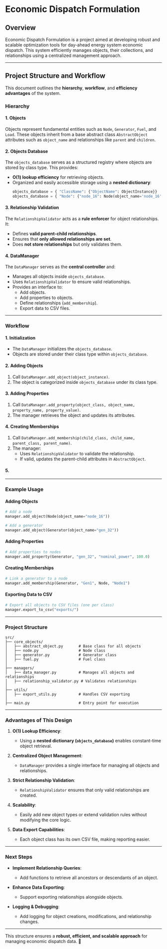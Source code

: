 # Economic Dispatch Formulation

## Overview

Economic Dispatch Formulation is a project aimed at developing robust and scalable optimization tools for day-ahead 
energy system economic dispatch. This system efficiently manages objects, their collections, and relationships 
using a centralized management approach.

---

## **Project Structure and Workflow**

This document outlines the **hierarchy**, **workflow**, and **efficiency advantages** of the system.

### **Hierarchy**
 
#### **1. Objects**
Objects represent fundamental entities such as `Node`, `Generator`, `Fuel`, and `Load`. These objects inherit 
from a base abstract class `AbstractObject` attributes such as `object_name` and relationships like `parent` 
and `children`.

#### **2. Objects Database**
The `objects_database` serves as a structured registry where objects are stored by class type. This provides:
- **O(1) lookup efficiency** for retrieving objects.
- Organized and easily accessible storage using a **nested dictionary**:
  ```python
  objects_database = { "ClassName": {"ObjectName": ObjectInstance}}
  objects_database = { "Node": {"node_16": Node(object_name='node_16')}}
  ```

#### **3. Relationship Validation**
The `RelationshipValidator` acts as a **rule enforcer** for object relationships. It:
- Defines **valid parent-child relationships**.
- Ensures that **only allowed relationships are set**.
- Does **not store relationships** but only validates them.

#### **4. DataManager**
The `DataManager` serves as the **central controller** and:
- Manages all objects inside `objects_database`.
- Uses `RelationshipValidator` to ensure valid relationships.
- Provides an interface to:
  - Add objects.
  - Add properties to objects.
  - Define relationships (`add_membership`).
  - Export data to CSV files.

---

### **Workflow**

#### **1. Initialization**
- The `DataManager` initializes the `objects_database`.
- Objects are stored under their class type within `objects_database`.

#### **2. Adding Objects**
1. Call `DataManager.add_object(object_instance)`.
2. The object is categorized inside `objects_database` under its class type.

#### **3. Adding Properties**
1. Call `DataManager.add_property(object_class, object_name, property_name, property_value)`.
2. The manager retrieves the object and updates its attributes.

#### **4. Creating Memberships**
1. Call `DataManager.add_membership(child_class, child_name, parent_class, parent_name)`.
2. The manager:
   - Uses `RelationshipValidator` to validate the relationship.
   - If valid, updates the parent-child attributes in `AbstractObject`.

#### **5.**

---

### **Example Usage**

#### Adding Objects
```python
# Add a node
manager.add_object(Node(object_name="node_16"))

# Add a generator
manager.add_object(Generator(object_name="gen_32"))
```

#### Adding Properties
```python
# Add properties to nodes
manager.add_property(Generator, "gen_32", "nominal_power", 100.0)
```

#### Creating Memberships
```python
# Link a generator to a node
manager.add_membership(Generator, "Gen1", Node, "Node1")
```

#### Exporting Data to CSV
```python
# Export all objects to CSV files (one per class)
manager.export_to_csv("exports/")
```

---

### **Project Structure**

```
src/
├── core_objects/
│   ├── abstract_object.py       # Base class for all objects
│   ├── node.py                  # Node class
│   ├── generator.py             # Generator class
│   ├── fuel.py                  # Fuel class
│
├── managers/
│   ├── data_manager.py          # Manages all objects and relationships
│   ├── relationship_validator.py # Validates relationships
│
├── utils/
│   ├── export_utils.py          # Handles CSV exporting
│
├── main.py                      # Entry point for execution
```

---

### **Advantages of This Design**

1. **O(1) Lookup Efficiency**:
   - Using a **nested dictionary (`objects_database`)** enables constant-time object retrieval.

2. **Centralized Object Management**:
   - `DataManager` provides a single interface for managing all objects and relationships.

3. **Strict Relationship Validation**:
   - `RelationshipValidator` ensures that only valid relationships are created.

4. **Scalability**:
   - Easily add new object types or extend validation rules without modifying the core logic.

5. **Data Export Capabilities**:
   - Each object class has its own CSV file, making reporting easier.

---

### **Next Steps**

- **Implement Relationship Queries**:
  - Add functions to retrieve all ancestors or descendants of an object.

- **Enhance Data Exporting**:
  - Support exporting relationships alongside objects.

- **Logging & Debugging**:
  - Add logging for object creations, modifications, and relationship changes.

---

This structure ensures a **robust, efficient, and scalable approach** for managing economic dispatch data. 🚀

